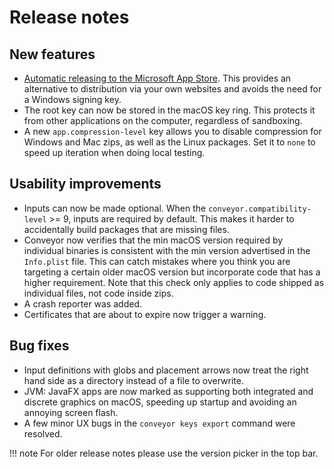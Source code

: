 # Release notes

## New features

* [Automatic releasing to the Microsoft App Store](configs/windows.md#release-to-the-microsoft-store). This provides an alternative to 
  distribution via your own websites and avoids the need for a Windows signing key.
* The root key can now be stored in the macOS key ring. This protects it from other applications on the computer, regardless of sandboxing.
* A new `app.compression-level` key allows you to disable compression for Windows and Mac zips, as well as the Linux packages. Set it to
  `none` to speed up iteration when doing local testing.

## Usability improvements

* Inputs can now be made optional. When the `conveyor.compatibility-level` >= 9, inputs are required by default. This makes it harder to
  accidentally build packages that are missing files.
* Conveyor now verifies that the min macOS version required by individual binaries is consistent with the min version advertised in the
  `Info.plist` file. This can catch mistakes where you think you are targeting a certain older macOS version but incorporate code that
  has a higher requirement. Note that this check only applies to code shipped as individual files, not code inside zips.
* A crash reporter was added.
* Certificates that are about to expire now trigger a warning.

## Bug fixes

* Input definitions with globs and placement arrows now treat the right hand side as a directory instead of a file to overwrite.
* JVM: JavaFX apps are now marked as supporting both integrated and discrete graphics on macOS, speeding up startup and avoiding an annoying screen flash.
* A few minor UX bugs in the `conveyor keys export` command were resolved.

!!! note 
    For older release notes please use the version picker in the top bar.
